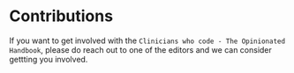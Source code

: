 # Contributions
If you want to get involved with the `Clinicians who code - The Opinionated Handbook`, please do reach out to one of the editors and we can consider gettting you involved. 